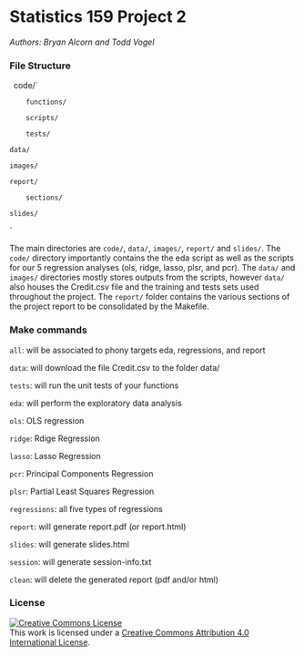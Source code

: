 # Statistics 159 Project 2
*Authors: Bryan Alcorn and Todd Vogel*

### File Structure

`
	`code/`

		functions/

		scripts/

		tests/

	data/

	images/

	report/

		sections/

	slides/
`
	

The main directories are `code/`, `data/`, `images/`, `report/` and `slides/`.  The `code/` directory importantly contains the the eda script as well as the scripts for our 5 regression analyses (ols, ridge, lasso, plsr, and pcr). The `data/` and `images/` directories mostly stores outputs from the scripts, however `data/` also houses the Credit.csv file and the training and tests sets used throughout the project.  The `report/` folder contains the various sections of the project report to be consolidated by the Makefile.


### Make commands

`all`: will be associated to phony targets eda, regressions, and report

`data`: will download the file Credit.csv to the folder data/

`tests`: will run the unit tests of your functions

`eda`: will perform the exploratory data analysis

`ols`: OLS regression

`ridge`: Rdige Regression

`lasso`: Lasso Regression

`pcr`: Principal Components Regression

`plsr`: Partial Least Squares Regression

`regressions`: all five types of regressions

`report`: will generate report.pdf (or report.html)

`slides`: will generate slides.html

`session`: will generate session-info.txt

`clean`: will delete the generated report (pdf and/or html)



### License

<a rel="license" href="http://creativecommons.org/licenses/by/4.0/"><img alt="Creative Commons License" style="border-width:0" src="https://i.creativecommons.org/l/by/4.0/88x31.png" /></a><br />This work is licensed under a <a rel="license" href="http://creativecommons.org/licenses/by/4.0/">Creative Commons Attribution 4.0 International License</a>.
